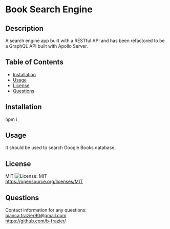# Book Search Engine

## Description

A search engine app built with a RESTful API and has been refactored to be a GraphQL API built with Apollo Server.

## Table of Contents

- [Installation](#installation)
- [Usage](#usage)
- [License](#license)
- [Questions](#questions)

## Installation

npm i

## Usage

It should be used to search Google Books database.

## License

MIT ![License: MIT](https://img.shields.io/badge/License-MIT-yellow.svg)<br>
https://opensource.org/licenses/MIT

## Questions

Contact information for any questions:<br>
bianca.frazier90@gmail.com<br>
https://github.com/b-frazier/
